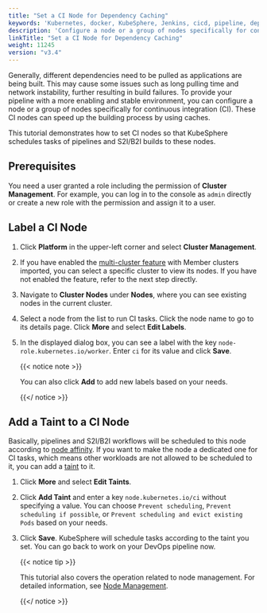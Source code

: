 ```yaml
---
title: "Set a CI Node for Dependency Caching"
keywords: 'Kubernetes, docker, KubeSphere, Jenkins, cicd, pipeline, dependency cache'
description: 'Configure a node or a group of nodes specifically for continuous integration (CI) to speed up the building process in a pipeline.'
linkTitle: "Set a CI Node for Dependency Caching"
weight: 11245
version: "v3.4"
---
```


Generally, different dependencies need to be pulled as applications are being built. This may cause some issues such as long pulling time and network instability, further resulting in build failures. To provide your pipeline with a more enabling and stable environment, you can configure a node or a group of nodes specifically for continuous integration (CI). These CI nodes can speed up the building process by using caches. 

This tutorial demonstrates how to set CI nodes so that KubeSphere schedules tasks of pipelines and S2I/B2I builds to these nodes.

## Prerequisites

You need a user granted a role including the permission of **Cluster Management**. For example, you can log in to the console as `admin` directly or create a new role with the permission and assign it to a user.

## Label a CI Node

1. Click **Platform** in the upper-left corner and select **Cluster Management**.

2. If you have enabled the [multi-cluster feature](../../../../multicluster-management/) with Member clusters imported, you can select a specific cluster to view its nodes. If you have not enabled the feature, refer to the next step directly.

3. Navigate to **Cluster Nodes** under **Nodes**, where you can see existing nodes in the current cluster.

4. Select a node from the list to run CI tasks. Click the node name to go to its details page. Click **More** and select **Edit Labels**.

5. In the displayed dialog box, you can see a label with the key `node-role.kubernetes.io/worker`. Enter `ci` for its value and click **Save**.

   {{< notice note >}} 

   You can also click **Add** to add new labels based on your needs.

   {{</ notice >}} 

## Add a Taint to a CI Node

Basically, pipelines and S2I/B2I workflows will be scheduled to this node according to [node affinity](https://kubernetes.io/docs/concepts/configuration/assign-pod-node/#node-affinity). If you want to make the node a dedicated one for CI tasks, which means other workloads are not allowed to be scheduled to it, you can add a [taint](https://kubernetes.io/docs/concepts/configuration/taint-and-toleration/) to it.

1. Click **More** and select **Edit Taints**.

2. Click **Add Taint** and enter a key `node.kubernetes.io/ci` without specifying a value. You can choose `Prevent scheduling`, `Prevent scheduling if possible`, or `Prevent scheduling and evict existing Pods` based on your needs.

3. Click **Save**. KubeSphere will schedule tasks according to the taint you set. You can go back to work on your DevOps pipeline now.

   {{< notice tip >}} 

   This tutorial also covers the operation related to node management. For detailed information, see [Node Management](../../../../cluster-administration/nodes/).

   {{</ notice >}}

